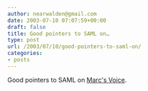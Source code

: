 ```yaml
---
author: nearwalden@gmail.com
date: 2003-07-10 07:07:59+00:00
draft: false
title: Good pointers to SAML on…
type: post
url: /2003/07/10/good-pointers-to-saml-on/
categories:
- posts
---
```


Good pointers to SAML on [Marc's Voice](//blogs.it/0100198/2003/07/08.html#a1421').




